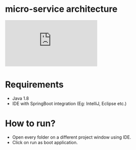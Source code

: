 # micro-service architecture

![document](https://github.com/santoshsekhar/javaMicroServices/blob/master/micro-services%20architecture.pdf)

# Requirements

- Java 1.8
- IDE with SpringBoot integration (Eg: IntelliJ, Eclipse etc.)

# How to run?

- Open every folder on a different project window using IDE.
- Click on run as boot application.


